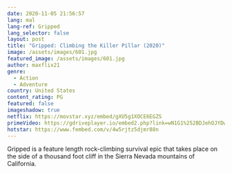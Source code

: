 ```yaml
---
date: 2020-11-05 21:56:57
lang: mal
lang-ref: Gripped
lang_selector: false
layout: post
title: "Gripped: Climbing the Killer Pillar (2020)"
image: /assets/images/601.jpg
featured_image: /assets/images/601.jpg
author: maxflix21
genre:
  - Action
  - Adventure
country: United States
content_rating: PG
featured: false
imageshadow: true
netflix: https://movstar.xyz/embed/gXU5g1XOCE6EGZS
primeVideo: https://gdriveplayer.io/embed2.php?link=wN1G1%252BDJehOJYDwbRhcmmQsEE8aNieiPKWXNNnqCzzpWCBFI7c2zi%252BIxcdMUyh1PrQiFUjC2ZXIuSnP8JyHf8v%252BdrHZECaVQ1F2v0aJ9AGxH4WvGGCeN%252BB0GZT8k%252FDeV4JQJ7Mm6s6Mej7BgEbxqS%252BQrEXJGO8%252F5QB1yKZtYPMuChUyrkbdJlj17qR%252BrQ8kX4%253D
hotstar: https://www.fembed.com/v/4w5rjtz5djmr88n
---
```

Gripped is a feature length rock-climbing survival epic that takes place on the side of a thousand foot cliff in the Sierra Nevada mountains of California.